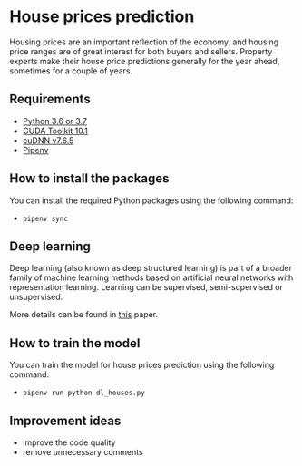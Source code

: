 # House prices prediction
Housing prices are an important reflection of the economy, and housing price ranges are of great interest for both buyers and sellers. Property experts make their house price predictions generally for the year ahead, sometimes for a couple of years.

## Requirements
- [Python 3.6 or 3.7](https://www.python.org/downloads/release/python-360/)
- [CUDA Toolkit 10.1](https://developer.nvidia.com/cuda-10.1-download-archive-base)
- [cuDNN v7.6.5](https://developer.nvidia.com/cuda-10.1-download-archive-base)
- [Pipenv](https://pypi.org/project/pipenv/)

## How to install the packages
You can install the required Python packages using the following command:
- `pipenv sync`

## Deep learning
Deep learning (also known as deep structured learning) is part of a broader family of machine learning methods based on artificial neural networks with representation learning. Learning can be supervised, semi-supervised or unsupervised.

More details can be found in [this](https://www.cs.toronto.edu/~hinton/absps/NatureDeepReview.pdf) paper.

## How to train the model
You can train the model for house prices prediction using the following command:
- `pipenv run python dl_houses.py`

## Improvement ideas
- improve the code quality
- remove unnecessary comments
